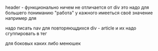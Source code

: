 header - функционально ничем не отличается от div это надо для большего пониманию "работа"
у кажного имееться своё значение например 
для <div id="navigation" > надо писать nav 
для повторяющдихся div - article  и их надо сгуппировать в тег <section>
<aside></aside> для боковых каких либо менюшек 
